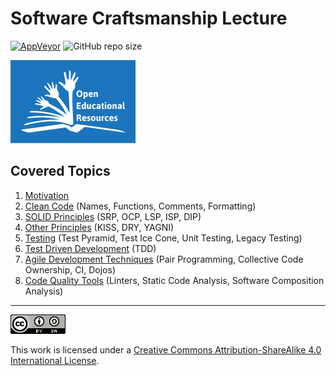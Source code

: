 # Software Craftsmanship Lecture

[![AppVeyor](https://img.shields.io/appveyor/ci/bkimminich/software-craftsmanship-lecture)](https://ci.appveyor.com/project/bkimminich/software-craftsmanship-lecture)
![GitHub repo size](https://img.shields.io/github/repo-size/bkimminich/software-craftsmanship-lecture)

[![OER Global Logo, 2012 J. Mello, used under CC-BY 3.0 License](oer_logo.png)](http://www.unesco.org/new/en/communication-and-information/access-to-knowledge/open-educational-resources/
"OER Global Logo, 2012 J. Mello, used under CC-BY 3.0 License")

## Covered Topics

1. [Motivation](slides/01-01-motivation.md)
2. [Clean Code](slides/01-02-clean_code.md) (Names, Functions, Comments,
   Formatting)
3. [SOLID Principles](slides/01-03-solid_principles.md) (SRP, OCP, LSP,
   ISP, DIP)
4. [Other Principles](slides/01-04-other_principles.md) (KISS, DRY,
   YAGNI)
5. [Testing](slides/01-05-testing.md) (Test Pyramid, Test Ice Cone, Unit
   Testing, Legacy Testing)
6. [Test Driven Development](slides/01-06-tdd.md) (TDD)
7. [Agile Development Techniques](slides/01-07-agile_techniques.md)
   (Pair Programming, Collective Code Ownership, CI, Dojos)
8. [Code Quality Tools](slides/01-08-code_quality_tools.md) (Linters,
   Static Code Analysis, Software Composition Analysis)

----

[![CC BY SA 4.0](cc_by-sa_4.0.png)](https://creativecommons.org/licenses/by-sa/4.0/)

This work is licensed under a
[Creative Commons Attribution-ShareAlike 4.0 International License](https://creativecommons.org/licenses/by-sa/4.0/).
